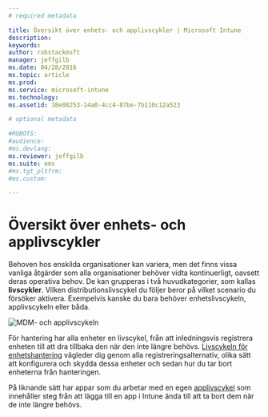 ```yaml
---
# required metadata

title: Översikt över enhets- och applivscykler | Microsoft Intune
description:
keywords:
author: robstackmsft
manager: jeffgilb
ms.date: 04/28/2016
ms.topic: article
ms.prod:
ms.service: microsoft-intune
ms.technology:
ms.assetid: 38e08253-14a0-4cc4-87be-7b110c12a523

# optional metadata

#ROBOTS:
#audience:
#ms.devlang:
ms.reviewer: jeffgilb
ms.suite: ems
#ms.tgt_pltfrm:
#ms.custom:

---
```


# Översikt över enhets- och applivscykler

Behoven hos enskilda organisationer kan variera, men det finns vissa vanliga åtgärder som alla organisationer behöver vidta kontinuerligt, oavsett deras operativa behov. De kan grupperas i två huvudkategorier, som kallas **livscykler**. Vilken distributionslivscykel du följer beror på vilket scenario du försöker aktivera. Exempelvis kanske du bara behöver enhetslivscykeln, applivscykeln eller båda.

![MDM- och applivscykeln](./media/device_appslifecycle_nobg.png "mobile device and app lifecycles")

För hantering har alla enheter en livscykel, från att inledningsvis registrera enheten till att dra tillbaka den när den inte längre behövs. [Livscykeln för enhetshantering](overview-of-device-lifecycle-in-microsoft-intune.md) vägleder dig genom alla registreringsalternativ, olika sätt att konfigurera och skydda dessa enheter och sedan hur du tar bort enheterna från hanteringen.

På liknande sätt har appar som du arbetar med en egen [applivscykel](overview-of-app-lifecycle-in-microsoft-intune.md) som innehåller steg från att lägga till en app i Intune ända till att ta bort dem när de inte längre behövs.


<!--HONumber=May16_HO1-->


